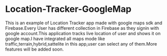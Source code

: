 # Location-Tracker-GoogleMap
This is an example of Location Tracker app made with google maps sdk and Firebase.Every User has different collection in Firebase as they signin with google account.This application tracks live location of user and shows it on google map.I have integrated all maps mode like traffic,terrain,hybrid,sattelite in this app,user can select any of them.More features will be added soon.
